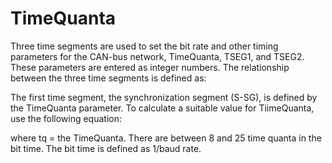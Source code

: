 # TimeQuanta

Three time segments are used to set the bit rate and other timing parameters for the CAN-bus network, TimeQuanta, TSEG1, and TSEG2. These parameters are entered as integer numbers. The relationship between the three time segments is defined as:

The first time segment, the synchronization segment (S-SG), is defined by the TimeQuanta parameter. To calculate a suitable value for TiimeQuanta, use the following equation:

where tq = the TimeQuanta. There are between 8 and 25 time quanta in the bit time. The bit time is defined as 1/baud rate.
